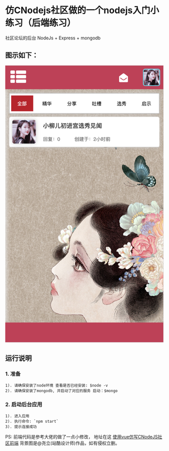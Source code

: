 # 仿CNodejs社区做的一个nodejs入门小练习（后端练习）
社区论坛的后台 NodeJs + Express + mongodb

图示如下：
---
![my-picture](imgs/img.png?raw=true)

## 运行说明
### 1. 准备
  	1). 请确保安装了node环境 查看是否已经安装: $node -v  
  	2). 请确保安装了mongodb, 并启动了对应的服务 启动：$mongo
 
### 2. 启动后台应用
	1). 进入应用
	2). 执行命令: `npm start`
	3). 提示连接成功

PS: 前端代码是参考大佬的做了一点小修改，
地址在这 [使用vue仿写CNodeJS社区前端](https://github.com/Reviving-Pain/reviving-pain.github.io)
背景图是@尧立(站酷设计师)作品，如有侵权立删。
